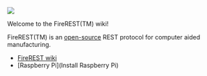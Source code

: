 <img src="https://raw.githubusercontent.com/wiki/firepick1/FireREST/FireREST.png">

Welcome to the FireREST(TM) wiki!

FireREST(TM) is an [open-source](https://github.com/firepick1/FireREST/blob/master/LICENSE) REST protocol for computer aided manufacturing.

* [FireREST wiki](https://github.com/firepick1/FireREST/wiki)
* [Raspberry Pi](Install Raspberry Pi)
